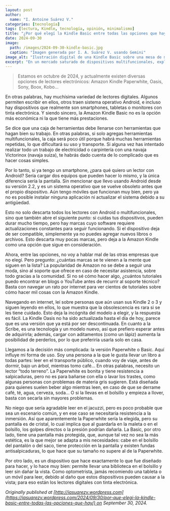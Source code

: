 ```yaml
---
layout: post
author:
  name: "I. Antoine Suárez V."
categories: [tecnología]
tags: [lectura, Kindle, tecnología, opinión, minimalismo]
title: "¿Por qué elegí la Kindle Basic entre todas las opciones que hay?"
date: 2024-09-30
image:
  path: /images/2024-09-30-kindle-basic.jpg
  caption: "Imagen generada por I. A. Suárez V. usando Gemini"
image_alt: "Ilustración digital de una Kindle Basic sobre una mesa de madera"
excerpt: "En un mercado saturado de dispositivos multifuncionales, explico por qué elegí una Kindle Basic: por su simplicidad, durabilidad y funcionalidad específica para leer."
---
```



> Estamos en octubre de 2024, y actualmente existen diversas opciones de lectores electrónicos: Amazon Kindle Paperwhite, Oasis, Sony, Boox, Kobo…

En otras palabras, hay muchísima variedad de lectores digitales. Algunos permiten escribir en ellos, otros traen sistema operativo Android, e incluso hay dispositivos que realmente son smartphones, tabletas o monitores con tinta electrónica. Y siendo sincero, la Amazon Kindle Basic no es la opción más económica ni la que tiene más prestaciones.

Se dice que una caja de herramientas debe llenarse con herramientas que hagan bien su trabajo. En otras palabras, si solo agregas herramientas multifuncionales, la caja será poco útil porque habrá muchas herramientas repetidas, lo que dificultará su uso y transporte. Si alguna vez has intentado realizar todo un trabajo de electricidad o carpintería con una navaja Victorinox (navaja suiza), te habrás dado cuenta de lo complicado que es hacer cosas simples.

Por lo tanto, si ya tengo un smartphone, ¿para qué quiero un lector con Android? Sería cargar dos equipos que pueden hacer lo mismo, y la única diferencia sería la pantalla. Sin mencionar que llevo usando Android desde su versión 2.2, y es un sistema operativo que se vuelve obsoleto antes que el propio dispositivo. Aún tengo móviles que funcionan muy bien, pero ya no es posible instalar ninguna aplicación ni actualizar el sistema debido a su antigüedad.

Esto no solo descarta todos los lectores con Android o multifuncionales, sino que también abre el siguiente punto: si cuidas tus dispositivos, pueden durar mucho tiempo, pero hay marcas cuyo software requiere actualizaciones constantes para seguir funcionando. Si el dispositivo deja de ser compatible, simplemente ya no puedes agregar nuevos libros o archivos. Esto descarta muy pocas marcas, pero deja a la Amazon Kindle como una opción que sigue en consideración.

Ahora, entre las opciones, no voy a hablar mal de las otras empresas que no elegí. Pero pregunto: ¿cuántas marcas se te vienen a la mente que siguen en la lista? La popularidad de Amazon no se debe a seguir una moda, sino al soporte que ofrece en caso de necesitar asistencia, sobre todo gracias a la comunidad. Si no sé cómo hacer algo, ¿cuántos tutoriales puedo encontrar en blogs o YouTube antes de recurrir al soporte técnico? Basta con navegar un rato por internet para ver cientos de tutoriales sobre cómo hacer mil cosas con la Amazon Kindle.

Navegando en internet, leí sobre personas que aún usan sus Kindle 2 o 3 y siguen leyendo en ellos, lo que muestra que la obsolescencia es rara si se les tiene cuidado. Esto deja la incógnita del modelo a elegir, y la respuesta es fácil. La Kindle Oasis no ha sido actualizada hasta el día de hoy, parece que es una versión que ya está por ser descontinuada. En cuanto a la Scribe, es una tecnología y un modelo nuevo, así que prefiero esperar antes de adquirirla; además, cargar con aditamentos (como un lápiz) aumenta la posibilidad de perderlos, por lo que preferiría usarla solo en casa.

Llegamos a la decisión más complicada: la versión Paperwhite o Basic. Aquí influye mi forma de uso. Soy una persona a la que le gusta llevar un libro a todas partes: leer en el transporte público, cuando voy de viaje, antes de dormir, bajo un árbol, mientras tomo café… En otras palabras, necesito un lector “todo terreno”. La Paperwhite es bonita y tiene resistencia a salpicaduras, pero no es para bañarse con ella o lavar los trastes, como algunas personas con problemas de materia gris sugieren. Está diseñada para quienes suelen beber algo mientras leen, en caso de que se derrame café, té, agua, cerveza, soda… O si la llevas en el bolsillo y empieza a llover, basta con secarla sin mayores problemas.

No niego que sería agradable leer en el jacuzzi, pero es poco probable que sea un escenario común, y en ese caso se necesitaría resistencia a la inmersión. Así que aparentemente la Paperwhite sería la elegida, pero su pantalla es de cristal, lo cual implica que al guardarla en la maleta o en el bolsillo, los golpes directos o la presión podrían dañarla. La Basic, por otro lado, tiene una pantalla más protegida, que, aunque tal vez no sea la más estética, es la que mejor se adapta a mis necesidades: cabe en el bolsillo del pantalón o del saco, tiene protección en la pantalla y existen fundas antisalpicaduras, lo que hace que su tamaño no supere al de la Paperwhite.

Por otro lado, es un dispositivo que hace exactamente lo que fue diseñado para hacer, y lo hace muy bien: permite llevar una biblioteca en el bolsillo y leer sin dañar la vista. Como optometrista, jamás recomiendo una tableta o un móvil para leer, debido al daño que estos dispositivos pueden causar a la vista; para eso están los lectores digitales con tinta electrónica.

_Originally published at [http://iasuarezv.wordpress.com](https://iasuarezv.wordpress.com/2024/09/30/por-que-elegi-la-kindle-basic-entre-todas-las-opciones-que-hay/) on September 30, 2024._